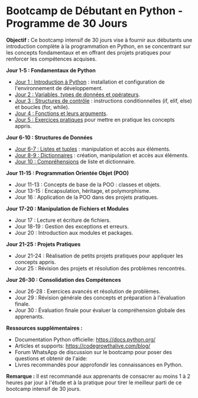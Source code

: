 # Bootcamp de Débutant en Python - Programme de 30 Jours

**Objectif :** Ce bootcamp intensif de 30 jours vise à fournir aux débutants une introduction complète à la programmation en Python, en se concentrant sur les concepts fondamentaux et en offrant des projets pratiques pour renforcer les compétences acquises.

**Jour 1-5 : Fondamentaux de Python**

- [Jour 1 : Introduction à Python](SEMAINE_1/Jour_1.md) : installation et configuration de l'environnement de développement.
- [Jour 2 : Variables, types de données et opérateurs](SEMAINE_1/Jour_2.md).
- [Jour 3 : Structures de contrôle](SEMAINE_1/Jour_3.md) : instructions conditionnelles (if, elif, else) et boucles (for, while).
- [Jour 4 : Fonctions et leurs arguments](SEMAINE_1/Jour_4.md).
- [Jour 5 : Exercices pratiques](SEMAINE_1/Jour_5.md) pour mettre en pratique les concepts appris.

**Jour 6-10 : Structures de Données**
- [Jour 6-7 : Listes et tuples](SEMAINE_2/Jour_6-7.ipynb) : manipulation et accès aux éléments.
- [Jour 8-9 : Dictionnaires](SEMAINE_2/Jour_8-9.ipynb) : création, manipulation et accès aux éléments.
- [Jour 10 : Compréhensions](SEMAINE_2/Jour_10.ipynb) de liste et dictionnaire.

**Jour 11-15 : Programmation Orientée Objet (POO)**
- Jour 11-13 : Concepts de base de la POO : classes et objets.
- Jour 13-15 : Encapsulation, héritage, et polymorphisme.
- Jour 16 : Application de la POO dans des projets pratiques.

**Jour 17-20 : Manipulation de Fichiers et Modules**
- Jour 17 : Lecture et écriture de fichiers.
- Jour 18-19 : Gestion des exceptions et erreurs.
- Jour 20 : Introduction aux modules et packages.

**Jour 21-25 : Projets Pratiques**
- Jour 21-24 : Réalisation de petits projets pratiques pour appliquer les concepts appris.
- Jour 25 : Révision des projets et résolution des problèmes rencontrés.

**Jour 26-30 : Consolidation des Compétences**
- Jour 26-28 : Exercices avancés et résolution de problèmes.
- Jour 29 : Révision générale des concepts et préparation à l'évaluation finale.
- Jour 30 : Évaluation finale pour évaluer la compréhension globale des apprenants.

**Ressources supplémentaires :**
- Documentation Python officielle: https://docs.python.org/
- Articles et supports: https://codegrowthalive.com/blog/
- Forum WhatsApp de discussion sur le bootcamp pour poser des questions et obtenir de l'aide: 
- Livres recommandés pour approfondir les connaissances en Python.

**Remarque :** Il est recommandé aux apprenants de consacrer au moins 1 à 2 heures par jour à l'étude et à la pratique pour tirer le meilleur parti de ce bootcamp intensif de 30 jours.
